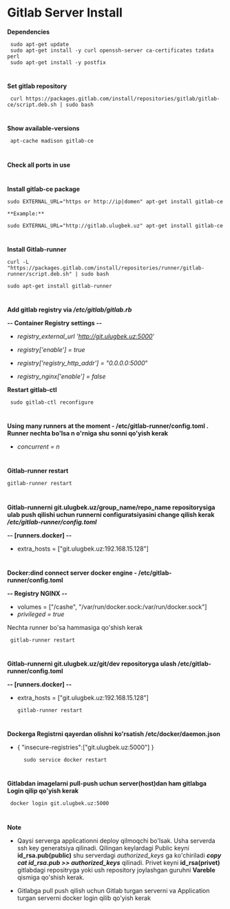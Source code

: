 # **Gitlab Server Install**

**Dependencies**

     sudo apt-get update
     sudo apt-get install -y curl openssh-server ca-certificates tzdata perl
     sudo apt-get install -y postfix
#
**Set gitlab repository**

     curl https://packages.gitlab.com/install/repositories/gitlab/gitlab-ce/script.deb.sh | sudo bash
#
**Show available-versions**

     apt-cache madison gitlab-ce 

#
**Check all ports in use**
#
**Install gitlab-ce package**

    sudo EXTERNAL_URL="https or http://ip|domen" apt-get install gitlab-ce
 
    **Example:** 
    
    sudo EXTERNAL_URL="http://gitlab.ulugbek.uz" apt-get install gitlab-ce
#
**Install Gitlab-runner**

    curl -L "https://packages.gitlab.com/install/repositories/runner/gitlab-runner/script.deb.sh" | sudo bash

    sudo apt-get install gitlab-runner
#
**Add gitlab registry via _/etc/gitlab/gitlab.rb_**

**-- Container Registry settings --**

-   _registry_external_url 'http://git.ulugbek.uz:5000_'

-  _registry['enable'] = true_

- _registry['registry_http_addr'] = "0.0.0.0:5000_"

- _registry_nginx['enable'] = false_



**Restart gitlab-ctl**

     sudo gitlab-ctl reconfigure
#
**Using many runners at the moment - /etc/gitlab-runner/config.toml . Runner nechta bo'lsa n o'rniga shu sonni qo'yish kerak**

  -  _concurrent = n_
#
**Gitlab-runner restart**

    gitlab-runner restart
#
**Gitlab-runnerni  git.ulugbek.uz/group_name/repo_name repositorysiga ulab push qilishi uchun runnerni configuratsiyasini change qilish kerak _/etc/gitlab-runner/config.toml_** 

**-- [runners.docker] --**
 
  - extra_hosts = ["git.ulugbek.uz:192.168.15.128"]

#
**Docker:dind connect server docker engine - /etc/gitlab-runner/config.toml**

**-- Registry NGINX --**
  - volumes = ["/cashe", "/var/run/docker.sock:/var/run/docker.sock"]
  -  _privileged = true_

Nechta runner bo'sa hammasiga qo'shish kerak

     gitlab-runner restart

#
**Gitlab-runnerni  git.ulugbek.uz/git/dev repositoryga ulash  /etc/gitlab-runner/config.toml** 

**-- [runners.docker] --**
 
  - extra_hosts = ["git.ulugbek.uz:192.168.15.128"]
    

        gitlab-runner restart
#
**Dockerga Registrni qayerdan olishni ko'rsatish /etc/docker/daemon.json**
 
  - { "insecure-registries":["git.ulugbek.uz:5000"] }


          sudo service docker restart
#
**Gitlabdan imagelarni pull-push uchun server(host)dan ham gitlabga Login qilip qo'yish kerak**

     docker login git.ulugbek.uz:5000

#


**Note**

- Qaysi serverga applicationni deploy qilmoqchi bo'lsak. Usha serverda ssh key generatsiya qilinadi. Qilingan keylardagi Public keyni **id_rsa.pub(public)**  shu serverdagi _authorized_keys_ ga ko'chiriladi _**copy cat id_rsa.pub >> authorized_keys**_ qilinadi. Privet keyni **id_rsa(privet)** gitlabdagi repositryga yoki ush repository joylashgan guruhni  **Vareble** qismiga qo'shish kerak.


- Gitlabga pull push qilish uchun Gitlab turgan serverni va Application turgan serverni docker login qilib qo'yish kerak
